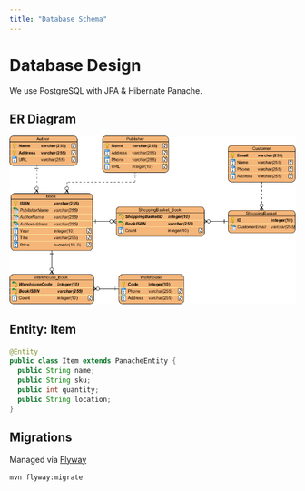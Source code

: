 ```yaml
---
title: "Database Schema"
---
```


# Database Design

We use PostgreSQL with JPA & Hibernate Panache.

## ER Diagram

![ERD](assets/erd.png)

## Entity: Item

```java
@Entity
public class Item extends PanacheEntity {
  public String name;
  public String sku;
  public int quantity;
  public String location;
}
```

## Migrations

Managed via [Flyway](https://flywaydb.org/)

```bash
mvn flyway:migrate
```
